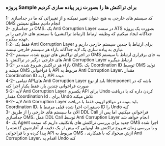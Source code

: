 ### پروژه Sample برای تراکنش ها را بصورت زیر پیاده سازی کردیم 

1- کد سیستم های خارجی به هیچ عنوان تغییر نمیکنه و از تغییراتی که ما در جداسازی OMS انجام دادیم مطلع نمیشن  
2- در جداسازی OMS، یک Anti Corruption Layer در سمت ATS بصورت یک پروژه جداگانه ایجاد میکنیم که وظیفه ارتباط (ارتباط تراکنشی) با سیستم های خارجی را بر عهده میگیره.  
1-2- فقط یک Anti Corruption Layer برای ارتباط با چندین سیستم خارجی داریم و نیازی به پیاده سازی یک لایه جداگانه بازاء هر سیستم خارجی نیست.   
2-2- در اجرای تراکنش های توزیع شده، سیستم OMS به جای برقراری ارتباط با سیستم های خارجی درگیر در تراکنش، با Anti Corruption Layer ارتباط میگیره   
3-2- بازاء هر تراکنش شروع شده در OMS، یک Coordination ID توسط OMS تولید میشه و OMS با فراخوانی API مربوط به Anti Corruption Layer، مقدار Coordination ID را به API میده   
4-2- تمامی APIهای Anti Corruption Layer باید از نوع Idemponent باشه که در صورت فراخوانی چندین بار، فقط یکبار اجرا کنه  
5-2- لایه Anti Corruption Layer یکسری API برای Undo کردن داره که با دریافت مقدار Coordination Id ، برای Undo تلاش میکنه  
6-2- لایه Anti Corruption Layer باید بتونه در مواقع لزوم، فقط با دریافت Coordination ID، دستورات اجرا شده قبلی مرتبط با ID را Undo کنه   
3- الان ما سیستم های خارجی را از طریق DDL Call فراخوانی میکنیم. اما پس از جداسازی OMS، عمل DDL Call توسط Anti Corruption Layer انجام خواهد شد  
4- یک Agent جدید برای بررسی تراکنش های بلاتکلیف داریم که سمت OMS اجرا شده و با بررسی زمان شروع تراکنش ها، اونهایی که بیش از یک دقیقه از آغازشون گذشته را پیدا کرده و با فراخوانی API مربوط به OMS ، ازش میخواد که با همکاری Anti Corruption Layer، اقدام به Undo کنه
